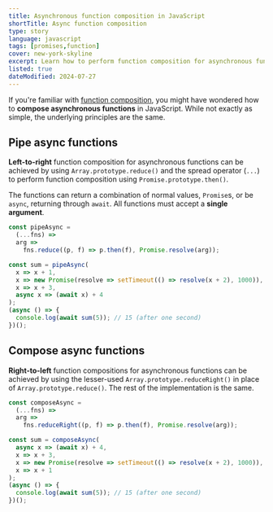 ```yaml
---
title: Asynchronous function composition in JavaScript
shortTitle: Async function composition
type: story
language: javascript
tags: [promises,function]
cover: new-york-skyline
excerpt: Learn how to perform function composition for asynchronous functions.
listed: true
dateModified: 2024-07-27
---
```


If you're familiar with [function composition](/js/s/function-composition), you might have wondered how to **compose asynchronous functions** in JavaScript. While not exactly as simple, the underlying principles are the same.

## Pipe async functions

**Left-to-right** function composition for asynchronous functions can be achieved by using `Array.prototype.reduce()` and the spread operator (`...`) to perform function composition using `Promise.prototype.then()`.

The functions can return a combination of normal values, `Promise`s, or be `async`, returning through `await`. All functions must accept a **single argument**.

```js
const pipeAsync =
  (...fns) =>
  arg =>
    fns.reduce((p, f) => p.then(f), Promise.resolve(arg));

const sum = pipeAsync(
  x => x + 1,
  x => new Promise(resolve => setTimeout(() => resolve(x + 2), 1000)),
  x => x + 3,
  async x => (await x) + 4
);
(async () => {
  console.log(await sum(5)); // 15 (after one second)
})();
```

## Compose async functions

**Right-to-left** function compositions for asynchronous functions can be achieved by using the lesser-used `Array.prototype.reduceRight()` in place of `Array.prototype.reduce()`. The rest of the implementation is the same.

```js
const composeAsync =
  (...fns) =>
  arg =>
    fns.reduceRight((p, f) => p.then(f), Promise.resolve(arg));

const sum = composeAsync(
  async x => (await x) + 4,
  x => x + 3,
  x => new Promise(resolve => setTimeout(() => resolve(x + 2), 1000)),
  x => x + 1
);
(async () => {
  console.log(await sum(5)); // 15 (after one second)
})();
```
